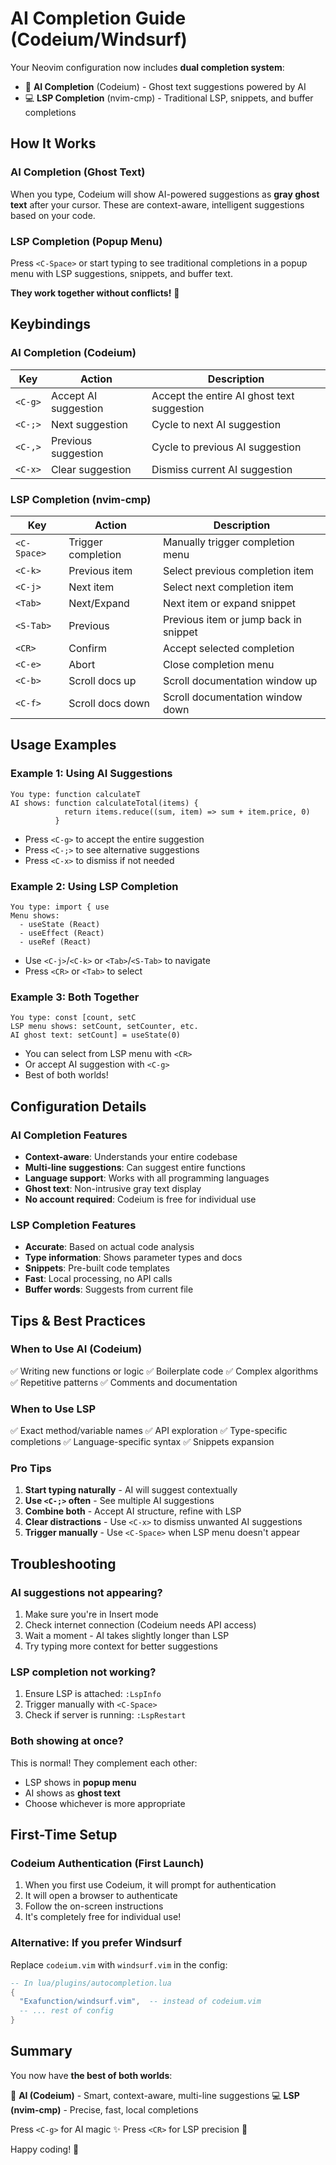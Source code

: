 # AI Completion Guide (Codeium/Windsurf)

Your Neovim configuration now includes **dual completion system**:
- 🤖 **AI Completion** (Codeium) - Ghost text suggestions powered by AI
- 💻 **LSP Completion** (nvim-cmp) - Traditional LSP, snippets, and buffer completions

## How It Works

### AI Completion (Ghost Text)
When you type, Codeium will show AI-powered suggestions as **gray ghost text** after your cursor. These are context-aware, intelligent suggestions based on your code.

### LSP Completion (Popup Menu)
Press `<C-Space>` or start typing to see traditional completions in a popup menu with LSP suggestions, snippets, and buffer text.

**They work together without conflicts!** 🎉

## Keybindings

### AI Completion (Codeium)
| Key | Action | Description |
|-----|--------|-------------|
| `<C-g>` | Accept AI suggestion | Accept the entire AI ghost text suggestion |
| `<C-;>` | Next suggestion | Cycle to next AI suggestion |
| `<C-,>` | Previous suggestion | Cycle to previous AI suggestion |
| `<C-x>` | Clear suggestion | Dismiss current AI suggestion |

### LSP Completion (nvim-cmp)
| Key | Action | Description |
|-----|--------|-------------|
| `<C-Space>` | Trigger completion | Manually trigger completion menu |
| `<C-k>` | Previous item | Select previous completion item |
| `<C-j>` | Next item | Select next completion item |
| `<Tab>` | Next/Expand | Next item or expand snippet |
| `<S-Tab>` | Previous | Previous item or jump back in snippet |
| `<CR>` | Confirm | Accept selected completion |
| `<C-e>` | Abort | Close completion menu |
| `<C-b>` | Scroll docs up | Scroll documentation window up |
| `<C-f>` | Scroll docs down | Scroll documentation window down |

## Usage Examples

### Example 1: Using AI Suggestions
```
You type: function calculateT
AI shows: function calculateTotal(items) {
            return items.reduce((sum, item) => sum + item.price, 0)
          }
```
- Press `<C-g>` to accept the entire suggestion
- Press `<C-;>` to see alternative suggestions
- Press `<C-x>` to dismiss if not needed

### Example 2: Using LSP Completion
```
You type: import { use
Menu shows:
  - useState (React)
  - useEffect (React)
  - useRef (React)
```
- Use `<C-j>`/`<C-k>` or `<Tab>`/`<S-Tab>` to navigate
- Press `<CR>` or `<Tab>` to select

### Example 3: Both Together
```
You type: const [count, setC
LSP menu shows: setCount, setCounter, etc.
AI ghost text: setCount] = useState(0)
```
- You can select from LSP menu with `<CR>`
- Or accept AI suggestion with `<C-g>`
- Best of both worlds!

## Configuration Details

### AI Completion Features
- **Context-aware**: Understands your entire codebase
- **Multi-line suggestions**: Can suggest entire functions
- **Language support**: Works with all programming languages
- **Ghost text**: Non-intrusive gray text display
- **No account required**: Codeium is free for individual use

### LSP Completion Features
- **Accurate**: Based on actual code analysis
- **Type information**: Shows parameter types and docs
- **Snippets**: Pre-built code templates
- **Fast**: Local processing, no API calls
- **Buffer words**: Suggests from current file

## Tips & Best Practices

### When to Use AI (Codeium)
✅ Writing new functions or logic
✅ Boilerplate code
✅ Complex algorithms
✅ Repetitive patterns
✅ Comments and documentation

### When to Use LSP
✅ Exact method/variable names
✅ API exploration
✅ Type-specific completions
✅ Language-specific syntax
✅ Snippets expansion

### Pro Tips
1. **Start typing naturally** - AI will suggest contextually
2. **Use `<C-;>` often** - See multiple AI suggestions
3. **Combine both** - Accept AI structure, refine with LSP
4. **Clear distractions** - Use `<C-x>` to dismiss unwanted AI suggestions
5. **Trigger manually** - Use `<C-Space>` when LSP menu doesn't appear

## Troubleshooting

### AI suggestions not appearing?
1. Make sure you're in Insert mode
2. Check internet connection (Codeium needs API access)
3. Wait a moment - AI takes slightly longer than LSP
4. Try typing more context for better suggestions

### LSP completion not working?
1. Ensure LSP is attached: `:LspInfo`
2. Trigger manually with `<C-Space>`
3. Check if server is running: `:LspRestart`

### Both showing at once?
This is normal! They complement each other:
- LSP shows in **popup menu**
- AI shows as **ghost text**
- Choose whichever is more appropriate

## First-Time Setup

### Codeium Authentication (First Launch)
1. When you first use Codeium, it will prompt for authentication
2. It will open a browser to authenticate
3. Follow the on-screen instructions
4. It's completely free for individual use!

### Alternative: If you prefer Windsurf
Replace `codeium.vim` with `windsurf.vim` in the config:
```lua
-- In lua/plugins/autocompletion.lua
{
  "Exafunction/windsurf.vim",  -- instead of codeium.vim
  -- ... rest of config
}
```

## Summary

You now have **the best of both worlds**:

🤖 **AI (Codeium)** - Smart, context-aware, multi-line suggestions
💻 **LSP (nvim-cmp)** - Precise, fast, local completions

Press `<C-g>` for AI magic ✨
Press `<CR>` for LSP precision 🎯

Happy coding! 🚀
